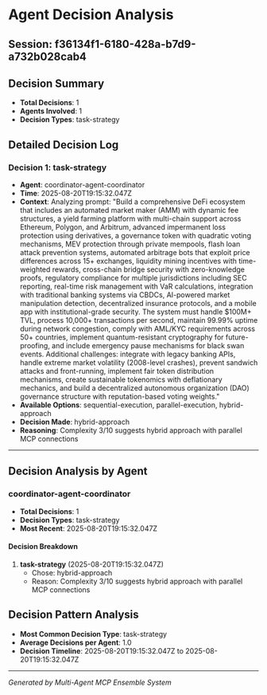 # Agent Decision Analysis

## Session: f36134f1-6180-428a-b7d9-a732b028cab4

## Decision Summary
- **Total Decisions**: 1
- **Agents Involved**: 1
- **Decision Types**: task-strategy

## Detailed Decision Log


### Decision 1: task-strategy
- **Agent**: coordinator-agent-coordinator
- **Time**: 2025-08-20T19:15:32.047Z
- **Context**: Analyzing prompt: "Build a comprehensive DeFi ecosystem that includes an automated market maker (AMM) with dynamic fee structures, a yield farming platform with multi-chain support across Ethereum, Polygon, and Arbitrum, advanced impermanent loss protection using derivatives, a governance token with quadratic voting mechanisms, MEV protection through private mempools, flash loan attack prevention systems, automated arbitrage bots that exploit price differences across 15+ exchanges, liquidity mining incentives with time-weighted rewards, cross-chain bridge security with zero-knowledge proofs, regulatory compliance for multiple jurisdictions including SEC reporting, real-time risk management with VaR calculations, integration with traditional banking systems via CBDCs, AI-powered market manipulation detection, decentralized insurance protocols, and a mobile app with institutional-grade security. The system must handle $100M+ TVL, process 10,000+ transactions per second, maintain 99.99% uptime during network congestion, comply with AML/KYC requirements across 50+ countries, implement quantum-resistant cryptography for future-proofing, and include emergency pause mechanisms for black swan events. Additional challenges: integrate with legacy banking APIs, handle extreme market volatility (2008-level crashes), prevent sandwich attacks and front-running, implement fair token distribution mechanisms, create sustainable tokenomics with deflationary mechanics, and build a decentralized autonomous organization (DAO) governance structure with reputation-based voting weights."
- **Available Options**: sequential-execution, parallel-execution, hybrid-approach
- **Decision Made**: hybrid-approach
- **Reasoning**: Complexity 3/10 suggests hybrid approach with parallel MCP connections


---


## Decision Analysis by Agent


### coordinator-agent-coordinator
- **Total Decisions**: 1
- **Decision Types**: task-strategy
- **Most Recent**: 2025-08-20T19:15:32.047Z

#### Decision Breakdown

1. **task-strategy** (2025-08-20T19:15:32.047Z)
   - Chose: hybrid-approach
   - Reason: Complexity 3/10 suggests hybrid approach with parallel MCP connections



## Decision Pattern Analysis
- **Most Common Decision Type**: task-strategy
- **Average Decisions per Agent**: 1.0
- **Decision Timeline**: 2025-08-20T19:15:32.047Z to 2025-08-20T19:15:32.047Z

---
*Generated by Multi-Agent MCP Ensemble System*
